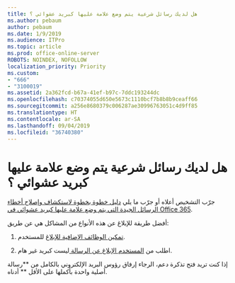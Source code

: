 ```yaml
---
title: هل لديك رسائل شرعية يتم وضع علامة عليها كبريد عشوائي ؟
ms.author: pebaum
author: pebaum
ms.date: 1/9/2019
ms.audience: ITPro
ms.topic: article
ms.prod: office-online-server
ROBOTS: NOINDEX, NOFOLLOW
localization_priority: Priority
ms.custom:
- "666"
- "3100019"
ms.assetid: 2a362fcd-b67a-41ef-b97c-7ddc193244dc
ms.openlocfilehash: c70374055d650e5673c1110bcf7b8b8b9ceaff66
ms.sourcegitcommit: a256e8680379c006287ae30996763051c4d9ff85
ms.translationtype: HT
ms.contentlocale: ar-SA
ms.lasthandoff: 09/04/2019
ms.locfileid: "36740380"
---
```

# <a name="do-you-have-legitimate-messages-being-marked-as-spam"></a>هل لديك رسائل شرعية يتم وضع علامة عليها كبريد عشوائي ؟

جرّب التشخيص أعلاه أو جرّب ما يلي [دليل خطوة بخطوة لاستكشاف وإصلاح أخطاء الرسائل الجيدة التي يتم وضع علامة عليها كبريد عشوائي في Office 365](https://docs.microsoft.com/office365/securitycompliance/prevent-email-from-being-marked-as-spam-0).
  
أفضل طريقة للإبلاغ عن هذه الأنواع من المشاكل هي عن طريق:
  
1. [تمكين الوظائف الإضافية للإبلاغ](https://docs.microsoft.com/office365/securitycompliance/enable-the-report-message-add-in) للمستخدم.

2. اطلب من [المستخدم الإبلاغ عن الرسالة ](https://support.office.com/article/use-the-report-message-add-in-b5caa9f1-cdf3-4443-af8c-ff724ea719d2)ليست كبريد غير هام.

إذا كنت تريد فتح تذكرة دعم، الرجاء إرفاق رؤوس البريد الإلكتروني بالكامل من **رسالة أصلية واحدة بأكملها على الأقل ** أدناه.
  